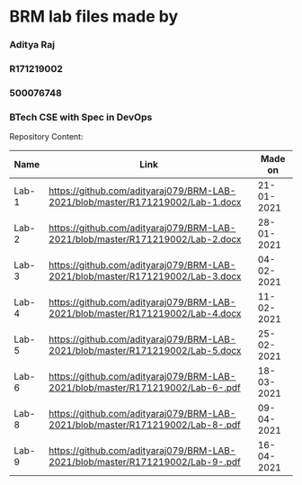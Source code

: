 # BRM lab files made by  
### Aditya Raj
### R171219002
### 500076748
### BTech CSE with Spec in DevOps

Repository Content:

Name  |  Link  |  Made on
----  |  ----  |  -------
Lab-1  |  https://github.com/adityaraj079/BRM-LAB-2021/blob/master/R171219002/Lab-1.docx  |  21-01-2021
Lab-2  |  https://github.com/adityaraj079/BRM-LAB-2021/blob/master/R171219002/Lab-2.docx  |  28-01-2021
Lab-3  |  https://github.com/adityaraj079/BRM-LAB-2021/blob/master/R171219002/Lab-3.docx  |  04-02-2021
Lab-4  |  https://github.com/adityaraj079/BRM-LAB-2021/blob/master/R171219002/Lab-4.docx  |  11-02-2021
Lab-5  |  https://github.com/adityaraj079/BRM-LAB-2021/blob/master/R171219002/Lab-5.docx  |  25-02-2021
Lab-6  |  https://github.com/adityaraj079/BRM-LAB-2021/blob/master/R171219002/Lab-6-.pdf  |  18-03-2021
Lab-8  |  https://github.com/adityaraj079/BRM-LAB-2021/blob/master/R171219002/Lab-8-.pdf  |  09-04-2021
Lab-9  |  https://github.com/adityaraj079/BRM-LAB-2021/blob/master/R171219002/Lab-9-.pdf  |  16-04-2021